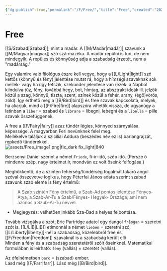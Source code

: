 ```yaml
---
{"dg-publish":true,"permalink":"/F/Free/","title":"Free","created":"2024-04-20T13:51","updated":"2025-09-21T12:00"}
---
```



# Free

[[S/Szabad\|Szabad]], mint a madár. A [[M/Madár\|madár]] szavunk a [[M/Magyar\|magyar]] szó származéka. A madár repülni is tud, de nem mindegyik. A repülés és könnyűség adja a szabadság érzetét, nem a "madárság."

Egy valamire való filológus észre kell vegye, hogy a [[L/Light\|light]] szó kettős (könnyű és fény) jelentése mutat rá, hogy a hímségi szavaknak sok mellék- vagy ha úgy tetszik, szekunder jelentése van (ezek: a Napból kiindulva tűz, fény, továbbá hegy, bot, hímtag, az absztrakt ideák ill. jelzők közül a szag, könnyű, tiszta, szent, színek közül a fehér, arany, (égő)vörös, zöld). Így érthető meg a [[B/Bird\|bird]] és free szavak kapcsolata, melyek, ha akarjuk, mind a [[F/Fire\|fire]] alapszóra vihetők vissza, de ugyanúgy a latinban a `liber` = szabad és `librare` = libegni, lebegni és a `libella` = pille szavak összefüggenek.  

A free a [[F/Fairy\|fairy]] azaz tündér légies, könnyed szárnyalása, képessége. A magyarban Feri nevünknek felel meg.  
Mellékelve találjuk a szicíliai Addura (beszédes név ez is) barlangrajzát, repkedő tündérekkel.  
![assets/Free_image1.png|fix_dark fix_light|840](/img/user/F/assets/Free_image1.png)  

Berzsenyi Dániel szerint a német `Friede`, fi-ir-idő, szép idő. (Persze ő mindenre szép, nagy értelmet ír, mondván ez volt őseink felfogása.)  

Meghökkentő, de a szintén fehérség/tündérség fogalmát takaró angol szóval összevetve logikus, hogy Péterfai János adata szerint szabad szavunk szab eleme is fény értelmű:  
> A Szab szintén Fény értelmű, a Szab-Ad pontos jelentése Fényes-Atya, a Szab-Ar-Tu a Szab/Fényes- Hegyek- Országa, ami nem azonos a Szub-Ar-Tu névvel.  
- Megjegyzés: vélhetően inkább Sza-Bad a helyes felbontása.

Tovább vizsgálva a szót, Eric Partridge adatol egy óangol `frēogan` = szeretni szót is. [[L/LIB\|LIB]] etimonnál a német `lieben` = szeretni szó, [[L/Liberty\|liberty]]-nél a szabadság, közelebbről free és [[F/Freedom\|freedom]] szavaknál is a szabadság került elő.  
Minden a fény és a szabadság szeretetéről szólt őseinknél. Matematikai formulában is leírható: `fény` (vallás) = szeretet (vallás).  

Az ófelnémetben `baro` = (szabad) ember.  
Lásd még [[F/Farr\|farr]]. Lásd még [[B/Bird\|bird]].  